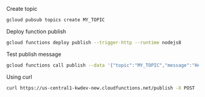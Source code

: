 Create topic
```bash
gcloud pubsub topics create MY_TOPIC
```

Deploy function publish
```bash
gcloud functions deploy publish --trigger-http --runtime nodejs8
```

Test publish message
```bash
gcloud functions call publish --data '{"topic":"MY_TOPIC","message":"Hello World!"}'
```

Using curl
```bash
curl https://us-central1-kwdev-new.cloudfunctions.net/publish -X POST  -d "{\"topic\": \"MY_TOPIC\", \"message\":\"Testing one\"}" -H "Content-Type: application/json"
```